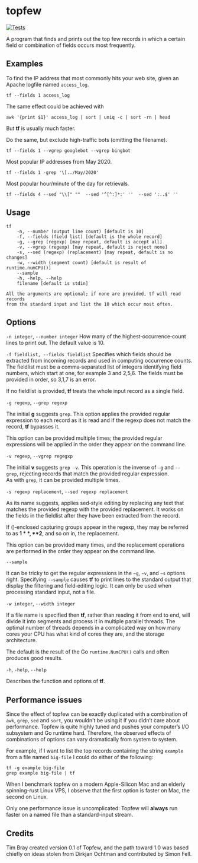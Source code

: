 # topfew

[![Tests](https://github.com/timbray/quamina/actions/workflows/tests.yaml/badge.svg)](https://github.com/timbray/quamina/actions/workflows/go-unit-tests.yaml)


A program that finds and prints out the top few records in which a certain field or combination of fields occurs most frequently.

## Examples

To find the IP address that most commonly hits your web site, given an Apache logfile named `access_log`.

`tf --fields 1 access_log`

The same effect could be achieved with

`awk '{print $1}' access_log | sort | uniq -c | sort -rn | head`

But **tf** is usually much faster.

Do the same, but exclude high-traffic bots (omitting the filename).

`tf --fields 1 --vgrep googlebot --vgrep bingbot`

Most popular IP addresses from May 2020.

`tf --fields 1 -grep '\[../May/2020'`

Most popular hour/minute of the day for retrievals.

`tf --fields 4 --sed "\\[" ""  --sed '^[^:]*:' ''  --sed ':..$' ''`

## Usage

```shell
tf 
	-n, --number (output line count) [default is 10]
	-f, --fields (field list) [default is the whole record]
	-g, --grep (regexp) [may repeat, default is accept all]
	-v, --vgrep (regexp) [may repeat, default is reject none]
	-s, --sed (regexp) (replacement) [may repeat, default is no changes]
	-w, --width (segment count) [default is result of runtime.numCPU()]
	--sample
	-h, -help, --help
	filename [default is stdin]

All the arguments are optional; if none are provided, tf will read records 
from the standard input and list the 10 which occur most often.
```
## Options
`-n integer`, `--number integer` How many of the highest‐occurrence‐count lines to print out. 
The default value is 10.

`-f fieldlist, --fields fieldlist` Specifies which fields should be extracted from incoming records and used in computing occurrence counts.
The fieldlist must be a comma‐separated  list  of  integers  identifying  field numbers, which start at one, for example 3 and 2,5,6.
The fields must be provided in order, so 3,1,7 is an error.

If no fieldlist is provided, **tf** treats the whole input record as a single field.

`-g regexp`, `--grep regexp`

The  initial **g** suggests `grep`.
This option applies the provided regular expression to each record as it is read and if the regexp does not match the record, **tf** bypasses it.

This option can be provided multiple times; the provided regular expressions will be applied in the order they appear on the command line.

`-v regexp`, `--vgrep regegxp`

The initial **v** suggests `grep ‐v`. This operation is the  inverse  of `-g` and `-‐grep`, rejecting records that match the  provided regular  expression.  
As  with `grep`, it can be provided multiple times.

`-s regexp replacement`, `--sed regexp replacement`

As its name suggests, applies sed‐style editing by replacing any text that matches the provided regexp with the provided replacement.
It  works on the fields in the fieldlist after they have been extracted from the record.

If ()‐enclosed capturing groups appear in the regexp,  they  may be referred to as **$1**, **$2**, and so on in, the replacement.

This  option can be provided many times, and the replacement operations are performed in the order they appear on  the  command line.

`--sample`

It can be tricky to get the regular expressions in the `−g`, `−v`, and `−s` options  right.
Specifying `-−sample`  causes  **tf**  to  print lines to the standard output that display the filtering and field‐editing logic.
It can  only  be used when processing standard input, not a file.

`-w integer`, `--width integer`

If a file name is specified then **tf**, rather than reading it from end to end, will divide it into segments and process it in multiple parallel threads.
The optimal number of threads depends in a complicated way on how many cores your CPU has what kind of cores they are, and the storage architecture.

The default is the result of the Go `runtime.NumCPU()` calls and often produces good results.

`-h`, `-help`, `--help`

Describes the function and options of **tf**.

## Performance issues

Since the effect of topfew can be exactly duplicated with a combination of `awk`, `grep`, `sed` and `sort`, you wouldn’t be using it if you didn’t care about performance. 
Topfew is quite highly tuned and pushes your computer’s I/O subsystem and Go runtime hard.
Therefore, the observed effects of combinations of options can vary dramatically from system to system.

For example, if I want to list the top records containing the string `example` from a file named `big-file` I could do either of the following:

```shell
tf -g example big-file 
grep example big-file | tf
```

When I benchmark topfew on a modern Apple-Silicon Mac and an elderly spinning-rust Linux VPS, I observe that the first option is faster on Mac, the second on Linux.

Only one performance issue is uncomplicated: Topfew will **always** run faster on a named file than a standard-input stream.

## Credits

Tim Bray created version 0.1 of Topfew, and the path toward 1.0 was based chiefly on ideas stolen from Dirkjan Ochtman and contributed by Simon Fell.
